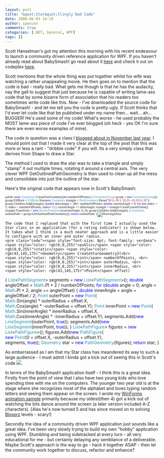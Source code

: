 ```yaml
---
layout: post
title: "&quot;Star&quot;tlingly Bad Code"
date: 2008-06-03 14:19
author: spencen
comments: true
categories: [.NET, General, WPF]
tags: []
---
```



Scott Hanselman's got my attention this morning with his recent endeavour to launch a community driven reference application for WPF. If you haven't already read about BabySmash! go read about it [here](http://www.hanselman.com/blog/IntroducingBabySmashAWPFExperiment.aspx) and check it out on codeplex [here](http://www.codeplex.com/babysmash).
 

Scott mentions that the whole thing was put together whilst his wife was watching a rather unappealing movie. He then goes on to mention that the code is bad - really bad. What gets me though is that he has the audacity, nay the gall to suggest that just because he is capable of writing lame-ass code that by some bizarre form of association that his readers too sometimes write code like this. Now - I've downloaded the source code for BabySmash! - and let me tell you the code is pretty ugly. If Scott thinks that I'd ever let code like that be published under my name then... wait... ah... BUGGER! He's used some of my code! What's worse - he used probably the MOST lame-ass piece of code I've ever blogged (oh heck - yes OK I'm sure there are even worse examples of mine).
 

The code in question was a class I [blogged about in November last year](http://blog.spencen.com/2007/11/09/xaml-and-wpf--or-quotim-seeing-starsquot.aspx). I should point out that I made it very clear at the top of the post that this was more or less a rant - "dribble code" if you will. Its a very simply class that derives from Shape to draw a Star.
 

The method I used to draw the star was to take a triangle and simply "stamp" it out multiple times, rotating it around a central axis. The very clever WPF GetOutlinedPathGeometry is then used to clean up all the mess and consolidate into just the outline of the star.
 

Here's the original code that appears now in Scott's BabySmash:


<span style="font-size: 8pt; font-family: verdana"><span>public</span> <span style="color: rgb(0,0,255)">static</span> <span style="color: rgb(43,145,175)">Geometry</span> CreateStarGeometry(<span style="color: rgb(0,0,255)">int</span> numberOfPoints)
{
<span style="color: rgb(43,145,175)">GeometryGroup</span> group = <span style="color: rgb(0,0,255)">new</span> <span style="color: rgb(43,145,175)">GeometryGroup</span>();
group.FillRule = <span style="color: rgb(43,145,175)">FillRule</span>.Nonzero;
<span style="color: rgb(43,145,175)">Geometry</span> triangle = <span style="color: rgb(43,145,175)">PathGeometry</span>.Parse(<span style="color: rgb(163,21,21)">"M 0,-30 L 10,10 -10,10 0,-30"</span>);
group.Children.Add(triangle);
<span style="color: rgb(0,0,255)">double</span> deltaAngle = 360 / numberOfPoints;
<span style="color: rgb(0,0,255)">double</span> currentAngle = 0;
<span style="color: rgb(0,0,255)">for</span> (<span style="color: rgb(0,0,255)">int</span> index = 1; index &lt; numberOfPoints; index++)
{
currentAngle += deltaAngle;
triangle = triangle.CloneCurrentValue();
triangle.Transform = <span style="color: rgb(0,0,255)">new</span> <span style="color: rgb(43,145,175)">RotateTransform</span>(currentAngle, 0, 0);
group.Children.Add(triangle);
}
<span style="color: rgb(43,145,175)">Geometry</span> outlinePath = group.GetOutlinedPathGeometry();
<span style="color: rgb(0,0,255)">return</span> outlinePath;
}![DrawingAStar](/images/DrawingAStar_3.png)</span></pre><a href="http://11011.net/software/vspaste"></a>

    
    The code that I replaced that with the first time I actually used the Star class in an application (for a rating indicator) is shown below. It takes what I think is a much neater approach and is a little easier to configure with an inner and outer radius.
    <pre class="code"><span style="font-size: 8pt; font-family: verdana"><span style="color: rgb(0,0,255)">public</span> <span style="color: rgb(0,0,255)">static</span> <span style="color: rgb(43,145,175)">Geometry</span> CreateStarGeometry2(<br>                             <span style="color: rgb(0,0,255)">int</span> numberOfPoints, <br>                             <span style="color: rgb(0,0,255)">int</span> outerRadius, <br>                             <span style="color: rgb(0,0,255)">int</span> innerRadius, <br>                             <span style="color: rgb(43,145,175)">Point</span> offset)
{
<span style="color: rgb(43,145,175)">List</span>&lt;<span style="color: rgb(43,145,175)">PathSegment</span>&gt; segments = <span style="color: rgb(0,0,255)">new</span> <span style="color: rgb(43,145,175)">List</span>&lt;<span style="color: rgb(43,145,175)">PathSegment</span>&gt;();
<span style="color: rgb(0,0,255)">double</span> angleOffset = <span style="color: rgb(43,145,175)">Math</span>.PI * 2 / numberOfPoints;
<span style="color: rgb(0,0,255)">for</span> (<span style="color: rgb(0,0,255)">double</span> angle = 0; angle &lt; <span style="color: rgb(43,145,175)">Math</span>.PI * 2; angle += angleOffset)
{
<span style="color: rgb(0,0,255)">double</span> innerAngle = angle + angleOffset / 2;
<span style="color: rgb(43,145,175)">Point</span> outerPoint = <span style="color: rgb(0,0,255)">new</span> <span style="color: rgb(43,145,175)">Point</span>(<br>                                   <span style="color: rgb(43,145,175)">Math</span>.Sin(angle) * outerRadius + offset.X, <br>                                   <span style="color: rgb(43,145,175)">Math</span>.Cos(angle) * -outerRadius + offset.Y);
<span style="color: rgb(43,145,175)">Point</span> innerPoint = <span style="color: rgb(0,0,255)">new</span> <span style="color: rgb(43,145,175)">Point</span>(<br>                                   <span style="color: rgb(43,145,175)">Math</span>.Sin(innerAngle) * innerRadius + offset.X, <br>                                   <span style="color: rgb(43,145,175)">Math</span>.Cos(innerAngle) * -innerRadius + offset.Y);
segments.Add(<span style="color: rgb(0,0,255)">new</span> <span style="color: rgb(43,145,175)">LineSegment</span>(outerPoint, <span style="color: rgb(0,0,255)">true</span>));
segments.Add(<span style="color: rgb(0,0,255)">new</span> <span style="color: rgb(43,145,175)">LineSegment</span>(innerPoint, <span style="color: rgb(0,0,255)">true</span>));
}
<span style="color: rgb(43,145,175)">List</span>&lt;<span style="color: rgb(43,145,175)">PathFigure</span>&gt; figures = <span style="color: rgb(0,0,255)">new</span> <span style="color: rgb(43,145,175)">List</span>&lt;<span style="color: rgb(43,145,175)">PathFigure</span>&gt;();
figures.Add(<span style="color: rgb(0,0,255)">new</span> <span style="color: rgb(43,145,175)">PathFigure</span>(<br>                         <span style="color: rgb(0,0,255)">new</span> <span style="color: rgb(43,145,175)">Point</span>(0 + offset.X, -outerRadius + offset.Y), <br>                         segments, <span style="color: rgb(0,0,255)">true</span>));
<span style="color: rgb(43,145,175)">Geometry</span> star = <span style="color: rgb(0,0,255)">new</span> <span style="color: rgb(43,145,175)">PathGeometry</span>(figures);
<span style="color: rgb(0,0,255)">return</span> star;
}</span>



<a href="http://11011.net/software/vspaste"></a>As embarrassed as I am that my Star class has meandered its way to such a large audience - I must admit I kinda got a kick out of seeing this in Scott's code ![](http://blog.spencen.com/emoticons/smile.png).



In terms of the BabySmash! application itself - I think this is a great idea. Firstly from the point of view that I also have two young kids who love spending time with me on the computers. The younger two year old is at the stage where she recognizes most of the alphabet and loves typing random letters and seeing them appear on the screen. I wrote my [WinForms animation sample](http://blog.spencen.com/2007/10/19/winforms-animation.aspx) primarily because my oldest(then 4) got a kick out of watching the bits dance around the screen (a later version included A-Z characters). [Alas he's now turned 5 and has since moved on to solving [Bloxorz](http://www.albinoblacksheep.com/games/bloxorz) levels - scary!]



Secondly the idea of a community driven WPF application just sounds like a great idea. I've been very slowly trying to build my own "hobby" application using WPF. Stumbling and being sidetracked at every turn - all very educational for me - but certainly delaying any semblance of a deliverable. Maybe Scott's approach is the way to go - hack it together ASAP - then let the community work together to discuss, refactor and enhance?


